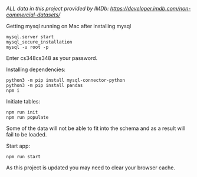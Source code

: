 *ALL data in this project provided by IMDb: https://developer.imdb.com/non-commercial-datasets/*

Getting mysql running on Mac after installing mysql
```
mysql.server start
mysql_secure_installation
mysql -u root -p
```
Enter cs348cs348 as your password.

Installing dependencies:
```
python3 -m pip install mysql-connector-python
python3 -m pip install pandas
npm i
```

Initiate tables:
```
npm run init
npm run populate
```
Some of the data will not be able to fit into the schema and as a result will fail to be loaded.

Start app:
```
npm run start
```
As this project is updated you may need to clear your browser cache.
